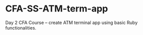 # CFA-SS-ATM-term-app
Day 2 CFA Course – create ATM terminal app using basic Ruby functionalities. 
